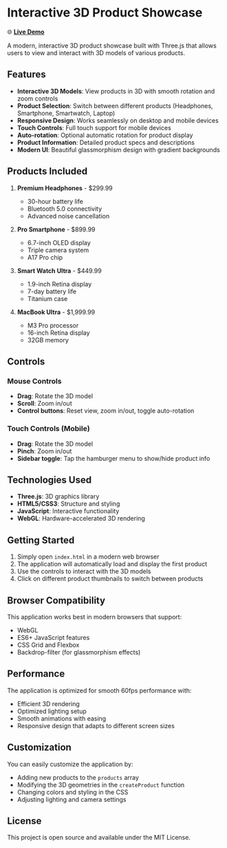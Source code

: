 # Interactive 3D Product Showcase

🌐 **[Live Demo](https://mutlukurt.github.io/interactive-3d-product-showcase/)**

A modern, interactive 3D product showcase built with Three.js that allows users to view and interact with 3D models of various products.

## Features

- **Interactive 3D Models**: View products in 3D with smooth rotation and zoom controls
- **Product Selection**: Switch between different products (Headphones, Smartphone, Smartwatch, Laptop)
- **Responsive Design**: Works seamlessly on desktop and mobile devices
- **Touch Controls**: Full touch support for mobile devices
- **Auto-rotation**: Optional automatic rotation for product display
- **Product Information**: Detailed product specs and descriptions
- **Modern UI**: Beautiful glassmorphism design with gradient backgrounds

## Products Included

1. **Premium Headphones** - $299.99
   - 30-hour battery life
   - Bluetooth 5.0 connectivity
   - Advanced noise cancellation

2. **Pro Smartphone** - $899.99
   - 6.7-inch OLED display
   - Triple camera system
   - A17 Pro chip

3. **Smart Watch Ultra** - $449.99
   - 1.9-inch Retina display
   - 7-day battery life
   - Titanium case

4. **MacBook Ultra** - $1,999.99
   - M3 Pro processor
   - 16-inch Retina display
   - 32GB memory

## Controls

### Mouse Controls
- **Drag**: Rotate the 3D model
- **Scroll**: Zoom in/out
- **Control buttons**: Reset view, zoom in/out, toggle auto-rotation

### Touch Controls (Mobile)
- **Drag**: Rotate the 3D model
- **Pinch**: Zoom in/out
- **Sidebar toggle**: Tap the hamburger menu to show/hide product info

## Technologies Used

- **Three.js**: 3D graphics library
- **HTML5/CSS3**: Structure and styling
- **JavaScript**: Interactive functionality
- **WebGL**: Hardware-accelerated 3D rendering

## Getting Started

1. Simply open `index.html` in a modern web browser
2. The application will automatically load and display the first product
3. Use the controls to interact with the 3D models
4. Click on different product thumbnails to switch between products

## Browser Compatibility

This application works best in modern browsers that support:
- WebGL
- ES6+ JavaScript features
- CSS Grid and Flexbox
- Backdrop-filter (for glassmorphism effects)

## Performance

The application is optimized for smooth 60fps performance with:
- Efficient 3D rendering
- Optimized lighting setup
- Smooth animations with easing
- Responsive design that adapts to different screen sizes

## Customization

You can easily customize the application by:
- Adding new products to the `products` array
- Modifying the 3D geometries in the `createProduct` function
- Changing colors and styling in the CSS
- Adjusting lighting and camera settings

## License

This project is open source and available under the MIT License.
